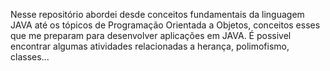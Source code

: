 Nesse repositório abordei desde conceitos fundamentais da linguagem JAVA até os tópicos de Programação Orientada a Objetos, conceitos esses que me preparam para desenvolver aplicações em JAVA. É possivel encontrar algumas atividades 
relacionadas a herança, polimofismo, classes... 
